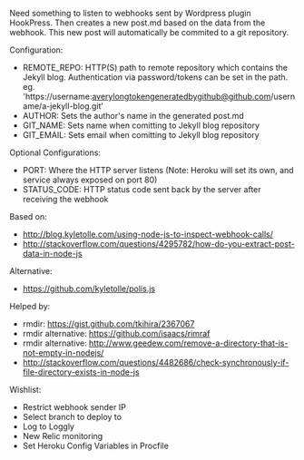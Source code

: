 Need something to listen to webhooks sent by Wordpress plugin HookPress. Then creates a new post.md based on the data from the webhook. This new post will automatically be commited to a git repository.

Configuration:
- REMOTE_REPO: HTTP(S) path to remote repository which contains the Jekyll blog. Authentication via password/tokens can be set in the path. eg. 'https://username:averylongtokengeneratedbygithub@github.com/username/a-jekyll-blog.git'
- AUTHOR: Sets the author's name in the generated post.md
- GIT_NAME: Sets name when comitting to Jekyll blog repository
- GIT_EMAIL: Sets email when comitting to Jekyll blog repository

Optional Configurations:
- PORT: Where the HTTP server listens (Note: Heroku will set its own, and service always exposed on port 80)
- STATUS_CODE: HTTP status code sent back by the server after receiving the webhook


Based on:
- http://blog.kyletolle.com/using-node-js-to-inspect-webhook-calls/
- http://stackoverflow.com/questions/4295782/how-do-you-extract-post-data-in-node-js

Alternative:
- https://github.com/kyletolle/polis.js

Helped by:
- rmdir: https://gist.github.com/tkihira/2367067
- rmdir alternative: https://github.com/isaacs/rimraf
- rmdir alternative: http://www.geedew.com/remove-a-directory-that-is-not-empty-in-nodejs/
- http://stackoverflow.com/questions/4482686/check-synchronously-if-file-directory-exists-in-node-js

Wishlist:
- Restrict webhook sender IP
- Select branch to deploy to
- Log to Loggly
- New Relic monitoring
- Set Heroku Config Variables in Procfile